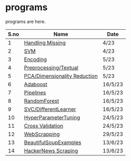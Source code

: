 # programs

programs are here.

|S.no|Name|Date|
|-|-|-|
|1|[Handling Missing](./HandlingMissing.ipynb)|4/23|
|2|[SVM](%5BSVM%5D%20Loan%20Prediction.ipynb)|4/23|
|3|[Encoding](Encoding_WordEmbedding.ipynb)|5/23|
|4|[Preprocessing/Textual](%5BPreprocessing%5D%20Textual%20Data.ipynb)|5/23|
|5|[PCA/Dimensionality Reduction](%5BPCA%5D%20Dimensional%20Reduction%20%20.ipynb)|5/23|
|6|[Adaboost](%5BAda%20Boost%5DProgram.ipynb)|16/5/23|
|7|[Pipelines](./%5BPipelines%5DProgram.ipynb)|16/5/23|
|8|[RandomForest](%5BRandomForest%5DProgram.ipynb)|16/5/23|
|9|[SVC/DifferentLearner](%5BSVC%5DDiff%20base%20learner.ipynb)|16/5/23|
|10|[HyperParameterTuning](./%5BHyper%20Parameter%20Tuning%5DGrid%20Search%20CV_RandomSearch.ipynb)|24/5/23|
|11|[Cross Validation](./CrossValidation.ipynb)|24/5/23|
|12|[WebScrapping](./%5BWebScrapping%5D.ipynb)|29/5/23|
|13|[BeautifulSoupExamples](./ExampleBS.ipnyb)|13/6/23|
|14|[HackerNews Scraping](./HackerScrapping.ipynb)|13/6/23|
